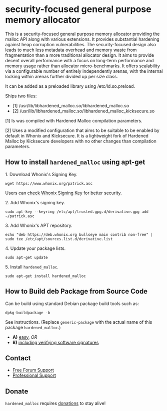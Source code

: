 # security-focused general purpose memory allocator #

This is a security-focused general purpose memory allocator providing the
malloc API along with various extensions. It provides substantial hardening
against heap corruption vulnerabilities. The security-focused design also
leads to much less metadata overhead and memory waste from fragmentation than
a more traditional allocator design. It aims to provide decent overall
performance with a focus on long-term performance and memory usage rather than
allocator micro-benchmarks. It offers scalability via a configurable number of
entirely independently arenas, with the internal locking within arenas further
divided up per size class.

It can be added as a preloaded library using /etc/ld.so.preload.

Ships two files:

* [1] /usr/lib/libhardened_malloc.so/libhardened_malloc.so
* [2] /usr/lib/libhardened_malloc.so/libhardened_malloc_kicksecure.so

[1] Is was compiled with Hardened Malloc compilation parameters.

[2] Uses a modified configuration that aims to be suitable to be enabled by
default in Whonix and Kicksecure. It is a lightweight fork of Hardened
Malloc by Kicksecure developers with no other changes than compilation
parameters.
## How to install `hardened_malloc` using apt-get ##

1\. Download Whonix's Signing Key.

```
wget https://www.whonix.org/patrick.asc
```

Users can [check Whonix Signing Key](https://www.whonix.org/wiki/Whonix_Signing_Key) for better security.

2\. Add Whonix's signing key.

```
sudo apt-key --keyring /etc/apt/trusted.gpg.d/derivative.gpg add ~/patrick.asc
```

3\. Add Whonix's APT repository.

```
echo "deb https://deb.whonix.org bullseye main contrib non-free" | sudo tee /etc/apt/sources.list.d/derivative.list
```

4\. Update your package lists.

```
sudo apt-get update
```

5\. Install `hardened_malloc`.

```
sudo apt-get install hardened_malloc
```

## How to Build deb Package from Source Code ##

Can be build using standard Debian package build tools such as:

```
dpkg-buildpackage -b
```

See instructions. (Replace `generic-package` with the actual name of this package `hardened_malloc`.)

* **A)** [easy](https://www.whonix.org/wiki/Dev/Build_Documentation/generic-package/easy), _OR_
* **B)** [including verifying software signatures](https://www.whonix.org/wiki/Dev/Build_Documentation/generic-package)

## Contact ##

* [Free Forum Support](https://forums.whonix.org)
* [Professional Support](https://www.whonix.org/wiki/Professional_Support)

## Donate ##

`hardened_malloc` requires [donations](https://www.whonix.org/wiki/Donate) to stay alive!
